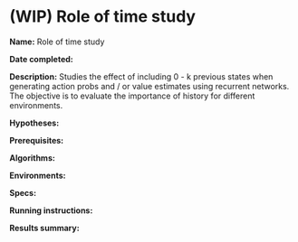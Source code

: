 # (WIP) Role of time study

**Name:** Role of time study

**Date completed:**

**Description:** Studies the effect of including 0 - k previous states when generating action probs and / or value estimates using recurrent networks. The objective is to evaluate the importance of history for different environments.

**Hypotheses:**

**Prerequisites:**

**Algorithms:**

**Environments:**

**Specs:**

**Running instructions:**

**Results summary:**
